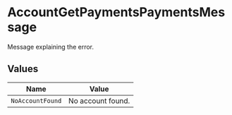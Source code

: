 # AccountGetPaymentsPaymentsMessage

Message explaining the error.


## Values

| Name              | Value             |
| ----------------- | ----------------- |
| `NoAccountFound`  | No account found. |